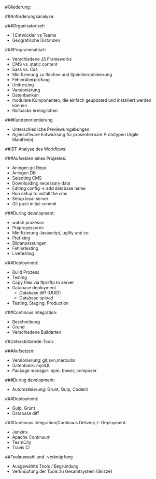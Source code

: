 #Gliederung:

##Anforderungsanalyse:

###Organisatorisch
- 1 Entwickler vs Teams
- Geografische Distanzen

###Programmatisch
- Verschiedene JS Frameworks
- CMS vs. static content
- Sass vs. Css
- Minifizierung zu Rechen und Speicheroptimierung
- Fehlerüberprüfung
- Unittesting
- Versionierung
- Datenbanken
- modulare Komponenten, die einfach geupdated und installiert werden können
- Rollbacks ermöglichen

###Kundenorientierung
- Unterschiedliche Previewumgebungen
- Agilesoftware Entwicklung für präsentierbare Prototypen (Agile Manifesto)


##IST-Analyse des Workflows:

###Aufsetzen eines Projektes:
- Anlegen git Repo
- Anlegen DB
- Selecting CMS
- Downloading necessary data
- Editing config -> add database name
- Run setup to install the cms
- Setup local server
- Git push initial commit

###During development:
- watch prozesse
- Präprozessoren
- Minifizierung Javascript, uglify und co
- Prefixing
- Bildanpassungen
- Fehlertesting
- Livetesting

###Deployment:
- Build Prozess
- Testing
- Copy files via ftp/sftp to server
- Database deployment
	- Database diff (UUID)
	- Database upload
- Testing, Staging, Production  

###Continous Integration:
- Beschreibung
- Grund
- Verschiedene Buildarten


##Unterstützende-Tools

###Aufsetzen:
- Versionierung: git,svn,mercurial
- Datenbank: mySQL
- Package manager: npm, bower, composer

###During development:
- Automatisierung: Grunt, Gulp, Codekit

###Deployment:
- Gulp, Grunt
- Database diff

###Continous Integration/Continous Delivery /- Deployment:
- Jenkins
- Apache Continuum
- TeamCity
- Travis CI

##Toolauswahl und -verknüpfung
- Ausgewählte Tools / Begründung
- Verknüpfung der Tools zu Gesamtsystem (Skizze)


















